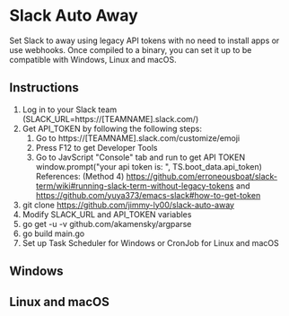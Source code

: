 # Slack Auto Away 
Set Slack to away using legacy API tokens with no need to install apps or use webhooks. Once compiled to a binary, you can set it up to be compatible with Windows, Linux and macOS.

## Instructions 
1. Log in to your Slack team (SLACK_URL=https://[TEAMNAME].slack.com/)
2. Get API_TOKEN by following the following steps:
    1. Go to https://[TEAMNAME].slack.com/customize/emoji
    2. Press F12 to get Developer Tools
    3. Go to JavScript "Console" tab and run to get API TOKEN window.prompt("your api token is: ", TS.boot_data.api_token)
    References: (Method 4) https://github.com/erroneousboat/slack-term/wiki#running-slack-term-without-legacy-tokens and https://github.com/yuya373/emacs-slack#how-to-get-token
3. git clone https://github.com/jimmy-ly00/slack-auto-away
4. Modify SLACK_URL and API_TOKEN variables
5. go get -u -v github.com/akamensky/argparse
6. go build main.go
7. Set up Task Scheduler for Windows or CronJob for Linux and macOS

## Windows

## Linux and macOS
